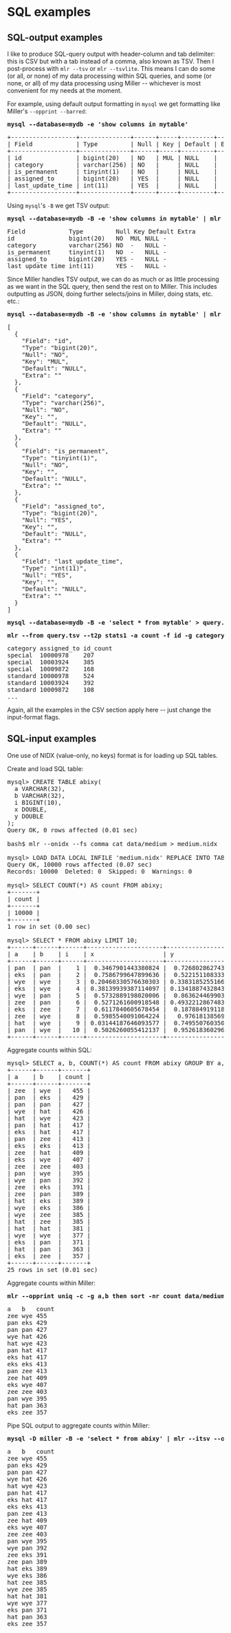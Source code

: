 <!---  PLEASE DO NOT EDIT DIRECTLY. EDIT THE .md.in FILE PLEASE. --->
# SQL examples

## SQL-output examples

I like to produce SQL-query output with header-column and tab delimiter: this is CSV but with a tab instead of a comma, also known as TSV. Then I post-process with `mlr --tsv` or `mlr --tsvlite`.  This means I can do some (or all, or none) of my data processing within SQL queries, and some (or none, or all) of my data processing using Miller -- whichever is most convenient for my needs at the moment.

For example, using default output formatting in `mysql` we get formatting like Miller's `--opprint --barred`:

<pre class="pre-highlight">
<b>mysql --database=mydb -e 'show columns in mytable'</b>
</pre>
<pre class="pre-non-highlight">
+------------------+--------------+------+-----+---------+-------+
| Field            | Type         | Null | Key | Default | Extra |
+------------------+--------------+------+-----+---------+-------+
| id               | bigint(20)   | NO   | MUL | NULL    |       |
| category         | varchar(256) | NO   |     | NULL    |       |
| is_permanent     | tinyint(1)   | NO   |     | NULL    |       |
| assigned_to      | bigint(20)   | YES  |     | NULL    |       |
| last_update_time | int(11)      | YES  |     | NULL    |       |
+------------------+--------------+------+-----+---------+-------+
</pre>

Using `mysql`'s `-B` we get TSV output:

<pre class="pre-highlight">
<b>mysql --database=mydb -B -e 'show columns in mytable' | mlr --itsvlite --opprint cat</b>
</pre>
<pre class="pre-non-highlight">
Field            Type         Null Key Default Extra
id               bigint(20)   NO  MUL NULL -
category         varchar(256) NO  -   NULL -
is_permanent     tinyint(1)   NO  -   NULL -
assigned_to      bigint(20)   YES -   NULL -
last_update_time int(11)      YES -   NULL -
</pre>

Since Miller handles TSV output, we can do as much or as little processing as we want in the SQL query, then send the rest on to Miller. This includes outputting as JSON, doing further selects/joins in Miller, doing stats, etc.  etc.:

<pre class="pre-highlight">
<b>mysql --database=mydb -B -e 'show columns in mytable' | mlr --itsvlite --ojson --jlistwrap --jvstack cat</b>
</pre>
<pre class="pre-non-highlight">
[
  {
    "Field": "id",
    "Type": "bigint(20)",
    "Null": "NO",
    "Key": "MUL",
    "Default": "NULL",
    "Extra": ""
  },
  {
    "Field": "category",
    "Type": "varchar(256)",
    "Null": "NO",
    "Key": "",
    "Default": "NULL",
    "Extra": ""
  },
  {
    "Field": "is_permanent",
    "Type": "tinyint(1)",
    "Null": "NO",
    "Key": "",
    "Default": "NULL",
    "Extra": ""
  },
  {
    "Field": "assigned_to",
    "Type": "bigint(20)",
    "Null": "YES",
    "Key": "",
    "Default": "NULL",
    "Extra": ""
  },
  {
    "Field": "last_update_time",
    "Type": "int(11)",
    "Null": "YES",
    "Key": "",
    "Default": "NULL",
    "Extra": ""
  }
]
</pre>

<pre class="pre-highlight">
<b>mysql --database=mydb -B -e 'select * from mytable' > query.tsv</b>
</pre>

<pre class="pre-highlight">
<b>mlr --from query.tsv --t2p stats1 -a count -f id -g category,assigned_to</b>
</pre>
<pre class="pre-non-highlight">
category assigned_to id_count
special  10000978    207
special  10003924    385
special  10009872    168
standard 10000978    524
standard 10003924    392
standard 10009872    108
...
</pre>

Again, all the examples in the CSV section apply here -- just change the input-format flags.

## SQL-input examples

One use of NIDX (value-only, no keys) format is for loading up SQL tables.

Create and load SQL table:

<pre class="pre-non-highlight">
mysql> CREATE TABLE abixy(
  a VARCHAR(32),
  b VARCHAR(32),
  i BIGINT(10),
  x DOUBLE,
  y DOUBLE
);
Query OK, 0 rows affected (0.01 sec)

bash$ mlr --onidx --fs comma cat data/medium > medium.nidx

mysql> LOAD DATA LOCAL INFILE 'medium.nidx' REPLACE INTO TABLE abixy FIELDS TERMINATED BY ',' ;
Query OK, 10000 rows affected (0.07 sec)
Records: 10000  Deleted: 0  Skipped: 0  Warnings: 0

mysql> SELECT COUNT(*) AS count FROM abixy;
+-------+
| count |
+-------+
| 10000 |
+-------+
1 row in set (0.00 sec)

mysql> SELECT * FROM abixy LIMIT 10;
+------+------+------+---------------------+---------------------+
| a    | b    | i    | x                   | y                   |
+------+------+------+---------------------+---------------------+
| pan  | pan  |    1 |  0.3467901443380824 |  0.7268028627434533 |
| eks  | pan  |    2 |  0.7586799647899636 |  0.5221511083334797 |
| wye  | wye  |    3 | 0.20460330576630303 | 0.33831852551664776 |
| eks  | wye  |    4 | 0.38139939387114097 | 0.13418874328430463 |
| wye  | pan  |    5 |  0.5732889198020006 |  0.8636244699032729 |
| zee  | pan  |    6 |  0.5271261600918548 | 0.49322128674835697 |
| eks  | zee  |    7 |  0.6117840605678454 |  0.1878849191181694 |
| zee  | wye  |    8 |  0.5985540091064224 |   0.976181385699006 |
| hat  | wye  |    9 | 0.03144187646093577 |  0.7495507603507059 |
| pan  | wye  |   10 |  0.5026260055412137 |  0.9526183602969864 |
+------+------+------+---------------------+---------------------+
</pre>

Aggregate counts within SQL:

<pre class="pre-non-highlight">
mysql> SELECT a, b, COUNT(*) AS count FROM abixy GROUP BY a, b ORDER BY COUNT DESC;
+------+------+-------+
| a    | b    | count |
+------+------+-------+
| zee  | wye  |   455 |
| pan  | eks  |   429 |
| pan  | pan  |   427 |
| wye  | hat  |   426 |
| hat  | wye  |   423 |
| pan  | hat  |   417 |
| eks  | hat  |   417 |
| pan  | zee  |   413 |
| eks  | eks  |   413 |
| zee  | hat  |   409 |
| eks  | wye  |   407 |
| zee  | zee  |   403 |
| pan  | wye  |   395 |
| wye  | pan  |   392 |
| zee  | eks  |   391 |
| zee  | pan  |   389 |
| hat  | eks  |   389 |
| wye  | eks  |   386 |
| wye  | zee  |   385 |
| hat  | zee  |   385 |
| hat  | hat  |   381 |
| wye  | wye  |   377 |
| eks  | pan  |   371 |
| hat  | pan  |   363 |
| eks  | zee  |   357 |
+------+------+-------+
25 rows in set (0.01 sec)
</pre>

Aggregate counts within Miller:

<pre class="pre-highlight">
<b>mlr --opprint uniq -c -g a,b then sort -nr count data/medium</b>
</pre>
<pre class="pre-non-highlight">
a   b   count
zee wye 455
pan eks 429
pan pan 427
wye hat 426
hat wye 423
pan hat 417
eks hat 417
eks eks 413
pan zee 413
zee hat 409
eks wye 407
zee zee 403
pan wye 395
hat pan 363
eks zee 357
</pre>

Pipe SQL output to aggregate counts within Miller:

<pre class="pre-highlight">
<b>mysql -D miller -B -e 'select * from abixy' | mlr --itsv --opprint uniq -c -g a,b then sort -nr count</b>
</pre>
<pre class="pre-non-highlight">
a   b   count
zee wye 455
pan eks 429
pan pan 427
wye hat 426
hat wye 423
pan hat 417
eks hat 417
eks eks 413
pan zee 413
zee hat 409
eks wye 407
zee zee 403
pan wye 395
wye pan 392
zee eks 391
zee pan 389
hat eks 389
wye eks 386
hat zee 385
wye zee 385
hat hat 381
wye wye 377
eks pan 371
hat pan 363
eks zee 357
</pre>
